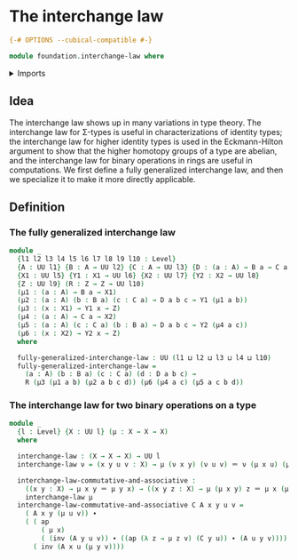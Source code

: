 # The interchange law

```agda
{-# OPTIONS --cubical-compatible #-}

module foundation.interchange-law where
```

<details><summary>Imports</summary>

```agda
open import foundation.action-on-identifications-functions
open import foundation.universe-levels

open import foundation-core.identity-types
```

</details>

## Idea

The interchange law shows up in many variations in type theory. The interchange
law for Σ-types is useful in characterizations of identity types; the
interchange law for higher identity types is used in the Eckmann-Hilton argument
to show that the higher homotopy groups of a type are abelian, and the
interchange law for binary operations in rings are useful in computations. We
first define a fully generalized interchange law, and then we specialize it to
make it more directly applicable.

## Definition

### The fully generalized interchange law

```agda
module _
  {l1 l2 l3 l4 l5 l6 l7 l8 l9 l10 : Level}
  {A : UU l1} {B : A → UU l2} {C : A → UU l3} {D : (a : A) → B a → C a → UU l4}
  {X1 : UU l5} {Y1 : X1 → UU l6} {X2 : UU l7} {Y2 : X2 → UU l8}
  {Z : UU l9} (R : Z → Z → UU l10)
  (μ1 : (a : A) → B a → X1)
  (μ2 : (a : A) (b : B a) (c : C a) → D a b c → Y1 (μ1 a b))
  (μ3 : (x : X1) → Y1 x → Z)
  (μ4 : (a : A) → C a → X2)
  (μ5 : (a : A) (c : C a) (b : B a) → D a b c → Y2 (μ4 a c))
  (μ6 : (x : X2) → Y2 x → Z)
  where

  fully-generalized-interchange-law : UU (l1 ⊔ l2 ⊔ l3 ⊔ l4 ⊔ l10)
  fully-generalized-interchange-law =
    (a : A) (b : B a) (c : C a) (d : D a b c) →
    R (μ3 (μ1 a b) (μ2 a b c d)) (μ6 (μ4 a c) (μ5 a c b d))
```

### The interchange law for two binary operations on a type

```agda
module _
  {l : Level} {X : UU l} (μ : X → X → X)
  where

  interchange-law : (X → X → X) → UU l
  interchange-law ν = (x y u v : X) → μ (ν x y) (ν u v) ＝ ν (μ x u) (μ y v)

  interchange-law-commutative-and-associative :
    ((x y : X) → μ x y ＝ μ y x) → ((x y z : X) → μ (μ x y) z ＝ μ x (μ y z)) →
    interchange-law μ
  interchange-law-commutative-and-associative C A x y u v =
    ( A x y (μ u v)) ∙
    ( ( ap
        ( μ x)
        ( (inv (A y u v)) ∙ ((ap (λ z → μ z v) (C y u)) ∙ (A u y v)))) ∙
      ( inv (A x u (μ y v))))
```
